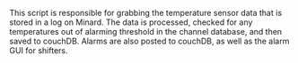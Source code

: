 This script is responsible for grabbing the temperature sensor data
that is stored in a log on Minard.  The data is processed, checked for
any temperatures out of alarming threshold in the channel database,
and then saved to couchDB.  Alarms are also posted to couchDB, as well
as the alarm GUI for shifters.
